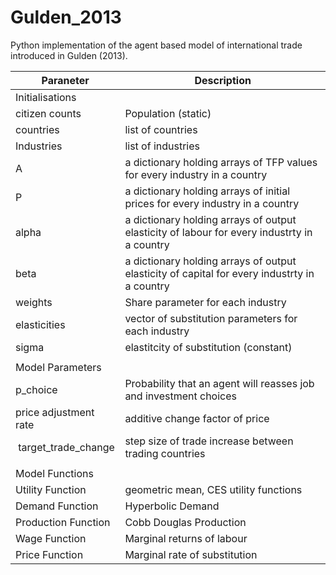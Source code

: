 # Gulden_2013
Python implementation of the agent based model of international trade introduced in Gulden (2013).

| Paraneter                           | Description                                                                                  |
| ----------------------------------- | -------------------------------------------------------------------------------------------- |
|  Initialisations                    |                                                                                              |
| citizen counts                      | Population (static)                                                                          |
| countries                           | list of countries                                                                            |
| Industries                          | list of industries                                                                           |
| A                                   | a dictionary holding arrays of TFP values for every industry in a country                    |
| P                                   | a dictionary holding arrays of initial prices for every industry in a country                |
| alpha                               | a dictionary holding arrays of output elasticity of labour for every industrty in a country  |
| beta                                | a dictionary holding arrays of output elasticity of capital for every industrty in a country |     
| weights                             | Share parameter for each industry                                                            |
| elasticities                        | vector of substitution parameters for each industry                                          |
| sigma                               | elastitcity of substitution (constant)                                                       |
|                                     |                                                                                              |
| Model Parameters                    |                                                                                              |
| p_choice                            | Probability that an agent will reasses job and investment choices                            |
| price adjustment rate               | additive change factor of price                                                              |
|  target_trade_change                | step size of trade increase between trading countries                                        |
|                                     |                                                                                              |
| Model Functions                     |                                                                                              |
| Utility Function                    | geometric mean, CES utility functions                                                        |
| Demand Function                     | Hyperbolic Demand                                                                            |
| Production Function                 | Cobb Douglas Production                                                                      |
| Wage Function                       | Marginal returns of labour                                                                   |
| Price Function                      | Marginal rate of substitution                                                                |

